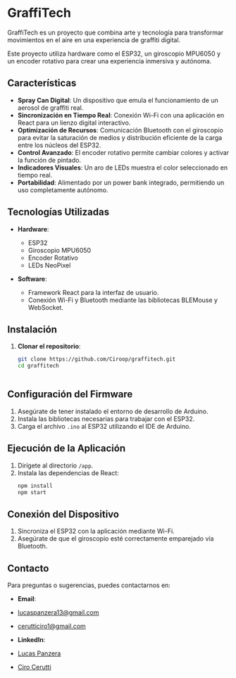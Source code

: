 # GraffiTech  

GraffiTech es un proyecto que combina arte y tecnología para transformar movimientos en el aire en una experiencia de graffiti digital.  

Este proyecto utiliza hardware como el ESP32, un giroscopio MPU6050 y un encoder rotativo para crear una experiencia inmersiva y autónoma.  

## Características  

- **Spray Can Digital**: Un dispositivo que emula el funcionamiento de un aerosol de graffiti real.  
- **Sincronización en Tiempo Real**: Conexión Wi-Fi con una aplicación en React para un lienzo digital interactivo.  
- **Optimización de Recursos**: Comunicación Bluetooth con el giroscopio para evitar la saturación de medios y distribución eficiente de la carga entre los núcleos del ESP32.  
- **Control Avanzado**: El encoder rotativo permite cambiar colores y activar la función de pintado.  
- **Indicadores Visuales**: Un aro de LEDs muestra el color seleccionado en tiempo real.  
- **Portabilidad**: Alimentado por un power bank integrado, permitiendo un uso completamente autónomo.  

## Tecnologías Utilizadas  

- **Hardware**:  
  - ESP32  
  - Giroscopio MPU6050  
  - Encoder Rotativo  
  - LEDs NeoPixel  

- **Software**:  
  - Framework React para la interfaz de usuario.  
  - Conexión Wi-Fi y Bluetooth mediante las bibliotecas BLEMouse y WebSocket.  

## Instalación  

1. **Clonar el repositorio**:  
   ```bash
   git clone https://github.com/Ciroop/graffitech.git  
   cd graffitech
  
## Configuración del Firmware  

1. Asegúrate de tener instalado el entorno de desarrollo de Arduino.  
2. Instala las bibliotecas necesarias para trabajar con el ESP32.  
3. Carga el archivo `.ino` al ESP32 utilizando el IDE de Arduino.  

## Ejecución de la Aplicación  

1. Dirígete al directorio `/app`.  
2. Instala las dependencias de React:  
   ```bash
   npm install
   npm start

## Conexión del Dispositivo  

1. Sincroniza el ESP32 con la aplicación mediante Wi-Fi.  
2. Asegúrate de que el giroscopio esté correctamente emparejado vía Bluetooth.  

## Contacto  

Para preguntas o sugerencias, puedes contactarnos en:  

- **Email**:
 - [lucaspanzera13@gmail.com](mailto:lucaspanzera13@gmail.com) 
 - [cerutticiro1@gmail.com](mailto:cerutticiro1@gmail.com)
  
- **LinkedIn**:
 - [Lucas Panzera](www.linkedin.com/in/panzeralucas)  
 - [Ciro Cerutti](https://www.linkedin.com/in/ciro-cerutti-7797012b1/)  


